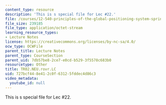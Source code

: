 ```yaml
---
content_type: resource
description: 'This is s special file for Lec #22.'
file: /courses/12-540-principles-of-the-global-positioning-system-spring-2012/727bcf448e412c0f63125fddec4d86c3_TR02.NEU.rovr.LC
file_size: 239185
file_type: application/octet-stream
learning_resource_types:
- Lecture Notes
license: https://creativecommons.org/licenses/by-nc-sa/4.0/
ocw_type: OCWFile
parent_title: Lecture Notes
parent_type: CourseSection
parent_uid: 7db57be8-2ce7-e0cd-b529-3f5578c683b0
resourcetype: Other
title: TR02.NEU.rovr.LC
uid: 727bcf44-8e41-2c0f-6312-5fddec4d86c3
video_metadata:
  youtube_id: null
---
```

This is s special file for Lec #22.